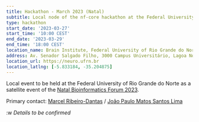 ```yaml
---
title: Hackathon - March 2023 (Natal)
subtitle: Local node of the nf-core hackathon at the Federal University of Rio Grande do Norte
type: hackathon
start_date: '2023-03-27'
start_time: '10:00 CEST'
end_date: '2023-03-29'
end_time: '18:00 CEST'
location_name: Brain Institute, Federal University of Rio Grande do Norte
address: Av. Senador Salgado Filho, 3000 Campus Universitário, Lagoa Nova - Natal / RN 59078-900
location_url: https://neuro.ufrn.br
location_latlng: [-5.833184, -35.204875]
---
```


Local event to be held at the Federal University of Rio Grande do Norte as a satellite event of the [Natal Bioinformatics Forum 2023](https://bioinfo.imd.ufrn.br/nbf).

Primary contact: [Marcel Ribeiro-Dantas](http://mribeirodantas.me) / [João Paulo Matos Santos Lima](https://sigaa.ufrn.br/sigaa/public/docente/portal.jsf?siape=1513597)

:w
_Details to be confirmed_
